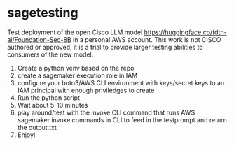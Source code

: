 # sagetesting
Test deployment of the open Cisco LLM model https://huggingface.co/fdtn-ai/Foundation-Sec-8B in a personal AWS account.  This work is not CISCO authored or approved, it is a trial to provide larger testing abilities to consumers of the new model.

1. Create a python venv based on the repo
2. create a sagemaker execution role in IAM
3. configure your boto3/AWS CLI environment with keys/secret keys to an IAM principal with enough priviledges to create
4. Run the python script
5. Wait about 5-10 minutes
6. play around/test with the invoke CLI command that runs AWS sagemaker invoke commands in CLI to feed in the testprompt and return the output.txt
7. Enjoy!

